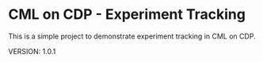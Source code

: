 # CML on CDP - Experiment Tracking

This is a simple project to demonstrate experiment tracking in CML on CDP.

VERSION: 1.0.1
